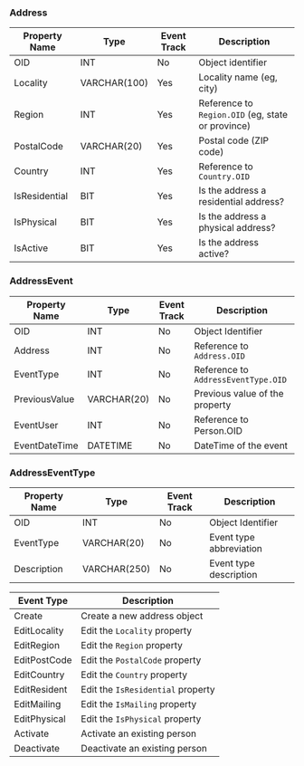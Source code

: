 ### Address

Property Name | Type | Event Track | Description
--------------|------|-------------|------------
OID           | INT  | No          | Object identifier
Locality      | VARCHAR(100) | Yes | Locality name (eg, city)
Region        | INT  | Yes         | Reference to `Region.OID` (eg, state or province)
PostalCode    | VARCHAR(20) | Yes  | Postal code (ZIP code)
Country       | INT  | Yes         | Reference to `Country.OID`
IsResidential | BIT  | Yes         | Is the address a residential address?
IsPhysical    | BIT  | Yes         | Is the address a physical address?
IsActive      | BIT  | Yes         | Is the address active?

### AddressEvent

Property Name | Type | Event Track | Description
--------------|------|-------------|------------
OID           | INT         | No   | Object Identifier
Address       | INT         | No   | Reference to `Address.OID`
EventType     | INT         | No   | Reference to `AddressEventType.OID`
PreviousValue | VARCHAR(20) | No   | Previous value of the property
EventUser     | INT         | No   | Reference to Person.OID
EventDateTime | DATETIME    | No   | DateTime of the event

### AddressEventType

Property Name | Type | Event Track | Description
--------------|------|-------------|------------
OID           | INT  | No          | Object Identifier
EventType     | VARCHAR(20)  | No  | Event type abbreviation
Description   | VARCHAR(250) | No  | Event type description

| Event Type | Description |
|------------|-------------|
| Create     | Create a new address object |
| EditLocality    | Edit the `Locality` property | 
| EditRegion | Edit the `Region` property |
| EditPostCode | Edit the `PostalCode` property |
| EditCountry  | Edit the `Country` property |
| EditResident | Edit the `IsResidential` property |
| EditMailing  | Edit the `IsMailing` property |
| EditPhysical | Edit the `IsPhysical` property |
| Activate   | Activate an existing person | 
| Deactivate | Deactivate an existing person |
